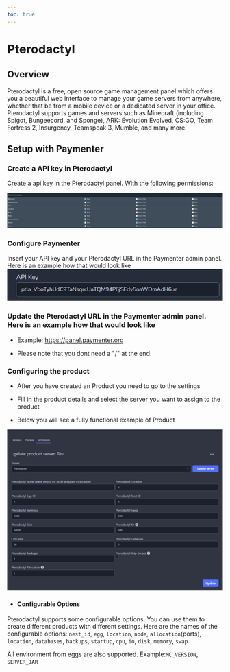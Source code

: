 ```yaml
---
toc: true
---
```

# Pterodactyl

## Overview
Pterodactyl is a free, open source game management panel which offers you a beautiful web interface to manage your game servers from anywhere, whether that be from a mobile device or a dedicated server in your office. Pterodactyl supports games and servers such as Minecraft (including Spigot, Bungeecord, and Sponge), ARK: Evolution Evolved, CS:GO, Team Fortress 2, Insurgency, Teamspeak 3, Mumble, and many more.

## Setup with Paymenter
### Create a API key in Pterodactyl
Create a api key in the Pterodactyl panel. With the following permissions:

![image](pterodactyl.png)

### Configure Paymenter
Insert your API key and your Pterodactyl URL in the Paymenter admin panel. Here is an example how that would look like
![image](apikey.png)

### Update the Pterodactyl URL in the Paymenter admin panel. Here is an example how that would look like

* Example: https://panel.paymenter.org

* Please note that you dont need a "/" at the end.

### Configuring the product

* After you have created an Product you need to go to the settings

* Fill in the product details and select the server you want to assign to the product

* Below you will see a fully functional example of Product

![image](productsettingsexample.png)

* #### Configurable Options

Pterodactyl supports some configurable options. You can use them to create different products with different settings. Here are the names of the configurable options:
`nest_id`, `egg`, `location`, `node`, `allocation`(ports), `location`, `databases`, `backups`, `startup`, `cpu`, `io`, `disk`, `memory`, `swap`.

All environment from eggs are also supported. Example:`MC_VERSION`, `SERVER_JAR`
